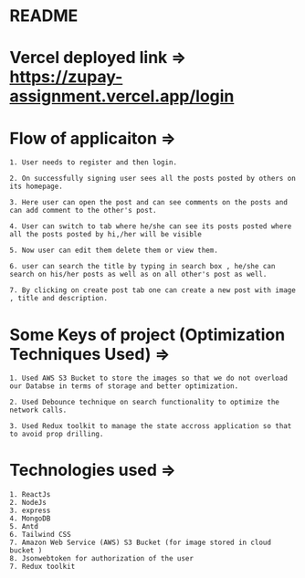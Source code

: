# README

# Vercel deployed link => https://zupay-assignment.vercel.app/login

# Flow of applicaiton  =>

    1. User needs to register and then login.
    
    2. On successfully signing user sees all the posts posted by others on its homepage.
    
    3. Here user can open the post and can see comments on the posts and can add comment to the other's post.
    
    4. User can switch to tab where he/she can see its posts posted where all the posts posted by hi,/her will be visible
    
    5. Now user can edit them delete them or view them.
    
    6. user can search the title by typing in search box , he/she can search on his/her posts as well as on all other's post as well.
    
    7. By clicking on create post tab one can create a new post with image , title and description.

# Some Keys of project (Optimization Techniques Used)  =>

    1. Used AWS S3 Bucket to store the images so that we do not overload our Databse in terms of storage and better optimization.
    
    2. Used Debounce technique on search functionality to optimize the network calls.
    
    3. Used Redux toolkit to manage the state accross application so that to avoid prop drilling.

    
# Technologies used  =>

    1. ReactJs
    2. NodeJs
    3. express
    4. MongoDB
    5. Antd
    6. Tailwind CSS
    7. Amazon Web Service (AWS) S3 Bucket (for image stored in cloud bucket )
    8. Jsonwebtoken for authorization of the user
    7. Redux toolkit



